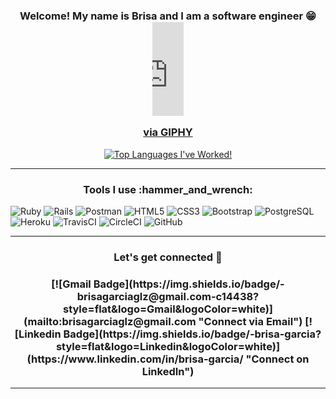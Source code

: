 
<h3 align="center">
  Welcome!  My name is Brisa and I am a software engineer 😁
<iframe src="https://giphy.com/embed/xT4uQDvSwy2pgXc8dG" width="50"  frameBorder="0" class="giphy-embed" allowFullScreen></iframe><p><a href="https://giphy.com/gifs/bird-budgie-paraqueet-xT4uQDvSwy2pgXc8dG">via GIPHY</a></p>
  </h3>



<div align="center" >
  
<a  href="https://github.com/SP-XD"> 
  
[![Top Languages I've Worked!](https://github-readme-stats.vercel.app/api/top-langs/?username=brisag&layout=compact)](https://github.com/brisag/github-readme-stats)


</a>
<hr></hr>
</div>


<h3 align="center"> Tools I use :hammer_and_wrench:</h3>
<p align="center">
  

![Ruby](https://img.shields.io/badge/ruby-%23CC342D.svg?style=flat&logo=ruby&logoColor=white)
![Rails](https://img.shields.io/badge/rails-%23CC0000.svg?style=flat&logo=ruby-on-rails&logoColor=white)
![Postman](https://img.shields.io/badge/Postman-FF6C37?style=flat&logo=postman&logoColor=red)
![HTML5](https://img.shields.io/badge/-HTML5-E34F26?style=flat&logo=html5&logoColor=white)
![CSS3](https://img.shields.io/badge/-CSS3-1572B6?style=flat&logo=css3)
![Bootstrap](https://img.shields.io/badge/-Bootstrap-563D7C?style=flat&logo=bootstrap)
![PostgreSQL](https://img.shields.io/badge/-PostgreSQL-336791?style=flat&logo=postgresql)
![Heroku](https://img.shields.io/badge/-Heroku-430098?style=flat&logo=heroku)
![TravisCI](https://img.shields.io/badge/travisci-%232B2F33.svg?style=flat&logo=travis&logoColor=white)
![CircleCI](https://img.shields.io/badge/circleci-%23161616.svg?style=flat&logo=circleci&logoColor=white)
![GitHub](https://img.shields.io/badge/-GitHub-181717?style=flat&logo=github)
  

<hr></hr>



<h3 align="center"> Let's get connected 🔗</h3>
<h3 align="center">
[![Gmail Badge](https://img.shields.io/badge/-brisagarciaglz@gmail.com-c14438?style=flat&logo=Gmail&logoColor=white)](mailto:brisagarciaglz@gmail.com "Connect via Email")
[![Linkedin Badge](https://img.shields.io/badge/-brisa-garcia?style=flat&logo=Linkedin&logoColor=white)](https://www.linkedin.com/in/brisa-garcia/ "Connect on LinkedIn")
  </h3>
<hr></hr>


<!--
**brisag/brisag** is a ✨ _special_ ✨ repository because its `README.md` (this file) appears on your GitHub profile.

Here are some ideas to get you started:

- 🔭 I’m currently working on ...
- 🌱 I’m currently learning ...
- 👯 I’m looking to collaborate on ...
- 🤔 I’m looking for help with ...
- 💬 Ask me about ...
- 📫 How to reach me: ...
- 😄 Pronouns: ...
- ⚡ Fun fact: ...
-->
